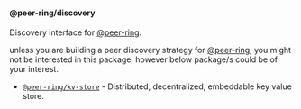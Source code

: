 #### @peer-ring/discovery

Discovery interface for [@peer-ring](https://www.npmjs.com/package/@peer-ring/core).

unless you are building a peer discovery strategy for [@peer-ring](https://www.npmjs.com/package/@peer-ring/core), you might not be interested in this package, however below package/s could be of your interest.

- [`@peer-ring/kv-store`](https://www.npmjs.com/package/@peer-ring/kv-store) - Distributed, decentralized, embeddable key value store.
